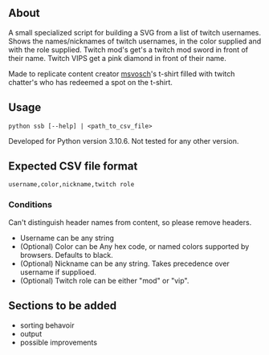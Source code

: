 ## About

A small specialized script for building a SVG from a list of twitch usernames.
Shows the names/nicknames of twitch usernames, in the color supplied and with
the role supplied. Twitch mod's get's a twitch mod sword in front of their
name. Twitch VIPS get a pink diamond in front of their name.

Made to replicate content creator [msvosch](https://www.twitch.tv/msvosch)'s t-shirt
filled with twitch chatter's who has redeemed a spot on the t-shirt.

## Usage

    python ssb [--help] | <path_to_csv_file>

Developed for Python version 3.10.6. Not tested for any other version.

## Expected CSV file format

    username,color,nickname,twitch role

### Conditions

Can't distinguish header names from content, so please remove headers.

- Username can be any string
- (Optional) Color can be Any hex code, or named colors supported by browsers. Defaults to black.
- (Optional) Nickname can be any string. Takes precedence over username if supplioed.
- (Optional) Twitch role can be either "mod" or "vip".

## Sections to be added

- sorting behavoir
- output
- possible improvements
